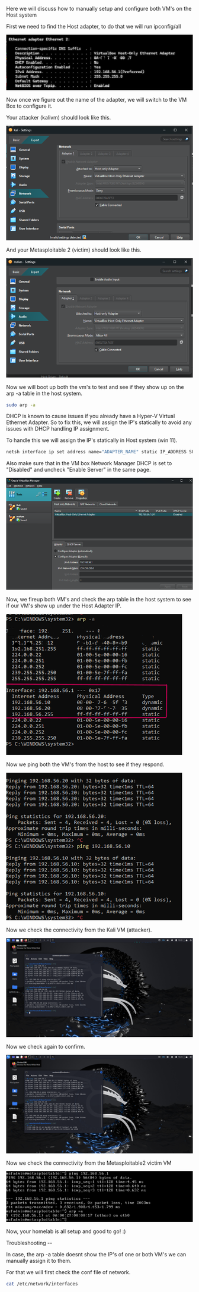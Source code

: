 Here we will discuss how to manually setup and configure both VM's on the Host system 

First we need to find the Host adapter, to do that we will run ipconfig/all 

![your adapter should look like this, MAC is obfiscuated in the image](ipconfigofVMadapter-1.png)

Now once we figure out the name of the adapter, we will switch to the VM Box to configure it. 

Your attacker (kalivm) should look like this. 

![Host-Only Adapter config in kalivm](kalisettingsadapter.png)

And your Metasploitable 2 (victim) should look like this. 

![Host-Only Adapter config in meta2](msf2vmconf.png)

Now we will boot up both the vm's to test and see if they show up on the arp -a table in the host system. 

```sh
sudo arp -a
```

DHCP is known to cause issues if you already have a Hyper-V Virtual Ethernet Adapter. So to fix this, we will assign the IP's statically to avoid any issues with DHCP handling IP assignment. 

To handle this we will assign the IP's statically in Host system (win 11).

```sh
netsh interface ip set address name="ADAPTER_NAME" static IP_ADDRESS SUBNET_MASK
```

Also make sure that in the VM box Network Manager DHCP is set to "Disabled" and uncheck "Enable Server" in the same page. 

![Your Network Manager should look like this](dhcpdiabledinvm.png)

Now, we fireup both VM's and check the arp table in the host system to see if our VM's show up under the Host Adapter IP. 

![when you run arp -a on host, it should look like this and show the IP's and MAC's of both VM's](arp-atableinhost.png)


Now we ping both the VM's from the host to see if they respond. 

![As you can see both 192.168.56.10 the Kali VM attacker, and 192.168.56.20 the Metasploitable2 VM victim](pingvmsfromhost-1.png)


Now we check the connectivity from the Kali VM (attacker). 

![As per this image you can see that the Host 192.168.56.1 and the victim 192.168.56.20 successfully ping](VirtualBox_Kali_29_03_2025_22_52_27.png)


Now we check again to confirm. 

![this has the kali attacker pinging the host and the victim along with the arp table](VirtualBox_Kali_29_03_2025_22_53_11.png)


Now we check the connectivity from the Metasploitable2 victim VM  

![As you can see you can ping the host from the victim VM](VirtualBox_msfvm_29_03_2025_22_50_07.png)


Now, your homelab is all setup and good to go! :)



Troubleshooting -- 

In case, the arp -a table doesnt show the IP's of one or both VM's we can manually assign it to them. 

For that we will first check the conf file of network. 

```sh
cat /etc/network/interfaces
```




